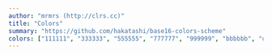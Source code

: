 ```yaml
---
author: "mrmrs (http://clrs.cc)"
title: "Colors"
summary: "https://github.com/hakatashi/base16-colors-scheme"
colors: ["111111", "333333", "555555", "777777", "999999", "bbbbbb", "dddddd", "ffffff", "ff4136", "ff851b", "ffdc00", "2ecc40", "7fdbff", "0074d9", "b10dc9", "85144b"]
---
```

